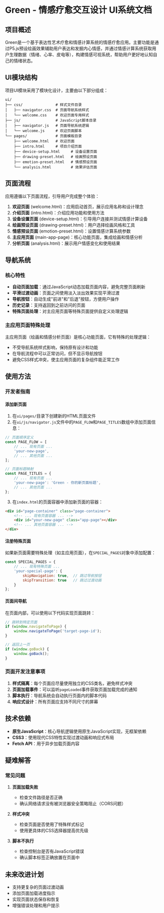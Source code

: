 # Green - 情感疗愈交互设计 UI系统文档

## 项目概述

Green是一个基于表达性艺术疗愈和情感计算系统的情感疗愈应用。主要功能是通过P5.js预设绘画效果辅助用户表达和发掘内心情感，并通过情感计算系统获取用户生理数据（情绪、心率、皮电等），构建情感可视系统，帮助用户更好地认知自己的情绪状态。

## UI模块结构

项目UI模块采用了模块化设计，主要由以下部分组成：

```
ui/
├── css/               # 样式文件目录
│   ├── navigator.css  # 页面导航系统样式
│   └── welcome.css    # 欢迎页面专用样式
├── js/                # JavaScript脚本目录
│   ├── navigator.js   # 页面导航系统逻辑
│   └── welcome.js     # 欢迎页面脚本
└── pages/             # 页面模板目录
    ├── welcome.html   # 欢迎页面
    ├── intro.html     # 项目介绍页面
    ├── device-setup.html     # 设备设置页面
    ├── drawing-preset.html   # 绘画预设页面
    ├── emotion-preset.html   # 情感预设页面
    └── analysis.html         # 效果评估页面
```

## 页面流程

应用遵循以下页面流程，引导用户完成整个体验：

1. **欢迎页面** (welcome.html)：应用启动首页，展示应用名称和设计理念
2. **介绍页面** (intro.html)：介绍应用功能和使用方法
3. **设备设置页面** (device-setup.html)：引导用户连接并测试情感计算设备
4. **绘画预设页面** (drawing-preset.html)：用户选择绘画风格和工具
5. **情感预设页面** (emotion-preset.html)：设置情感计算系统参数
6. **主应用页面** (main-app-page)：核心功能页面，集成绘画和情感分析
7. **分析页面** (analysis.html)：展示用户情感变化和使用结果

## 导航系统

### 核心特性

- **自动页面加载**：通过JavaScript动态加载页面内容，避免完整页面刷新
- **平滑过渡动画**：页面之间使用淡入淡出效果实现平滑过渡
- **导航按钮**：自动生成"前进"和"后退"按钮，方便用户操作
- **历史记录**：支持返回到之前访问的页面
- **特殊页面处理**：对主应用页面等特殊页面提供自定义处理逻辑

### 主应用页面特殊处理

主应用页面（绘画和情感分析页面）是核心功能页面，它有特殊的处理逻辑：

- 不受导航系统样式影响，保持原有设计和功能
- 在导航流程中可以正常访问，但不显示导航按钮
- 避免CSS样式冲突，使主应用页面的复杂组件能正常工作

## 使用方法

### 开发者指南

#### 添加新页面

1. 在`ui/pages/`目录下创建新的HTML页面文件
2. 在`ui/js/navigator.js`文件中的`PAGE_FLOW`和`PAGE_TITLES`数组中添加页面信息：

```javascript
// 页面顺序定义
const PAGE_FLOW = [
    // ... 现有页面 ...
    'your-new-page',
    // ... 其他页面 ...
];

// 页面标题映射
const PAGE_TITLES = {
    // ... 现有页面 ...
    'your-new-page': 'Green - 你的新页面标题',
    // ... 其他页面 ...
};
```

3. 在`index.html`的页面容器中添加新页面的容器：

```html
<div id="page-container" class="page-container">
    <!-- ... 现有页面容器 ... -->
    <div id="your-new-page" class="app-page"></div>
    <!-- ... 其他页面容器 ... -->
</div>
```

#### 注册特殊页面

如果新页面需要特殊处理（如主应用页面），在`SPECIAL_PAGES`对象中添加配置：

```javascript
const SPECIAL_PAGES = {
    // ... 现有特殊页面 ...
    'your-special-page': {
        skipNavigation: true,  // 跳过导航按钮
        skipTransition: true   // 跳过过渡动画
    }
};
```

#### 页面间导航

在页面内部，可以使用以下代码实现页面跳转：

```javascript
// 跳转到特定页面
if (window.navigateToPage) {
    window.navigateToPage('target-page-id');
}

// 返回上一页
if (window.goBack) {
    window.goBack();
}
```

### 页面开发注意事项

1. **样式隔离**：每个页面应尽量使用独立的CSS类名，避免样式冲突
2. **页面加载事件**：可以监听`pageLoaded`事件获取页面加载完成的通知
3. **脚本执行**：导航系统会自动执行页面内的脚本代码
4. **响应式设计**：所有页面应支持不同尺寸的屏幕

## 技术依赖

- **原生JavaScript**：核心导航逻辑使用原生JavaScript实现，无框架依赖
- **CSS3**：使用现代CSS特性实现过渡动画和响应式布局
- **Fetch API**：用于异步加载页面内容

## 疑难解答

### 常见问题

1. **页面加载失败**
   - 检查文件路径是否正确
   - 确认网络请求没有被浏览器安全策略阻止（CORS问题）

2. **样式冲突**
   - 检查页面是否使用了特殊样式标记
   - 使用更具体的CSS选择器提高优先级

3. **脚本不执行**
   - 检查控制台是否有JavaScript错误
   - 确认脚本标签正确放置在页面中

## 未来改进计划

- 支持更复杂的页面过渡动画
- 添加页面加载进度指示
- 实现页面状态保存和恢复
- 增强错误处理和用户提示
